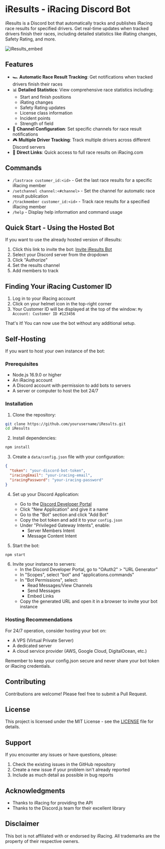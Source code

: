 # iResults - iRacing Discord Bot

iResults is a Discord bot that automatically tracks and publishes iRacing race results for specified drivers. Get real-time updates when tracked drivers finish their races, including detailed statistics like iRating changes, Safety Rating, and more.

![iResults_embed](https://github.com/user-attachments/assets/29f5c185-66b8-48ea-b475-eeaa1d249e11)



## Features

- 🏎 **Automatic Race Result Tracking**: Get notifications when tracked drivers finish their races
- 📊 **Detailed Statistics**: View comprehensive race statistics including:
  - Start and finish positions
  - iRating changes
  - Safety Rating updates
  - License class information
  - Incident points
  - Strength of field
- 🔔 **Channel Configuration**: Set specific channels for race result notifications
- 🎮 **Multiple Driver Tracking**: Track multiple drivers across different Discord servers
- 🔗 **Direct Links**: Quick access to full race results on iRacing.com

## Commands

- `/lastrace customer_id:<id>` - Get the last race results for a specific iRacing member
- `/setchannel channel:<#channel>` - Set the channel for automatic race result publication
- `/trackmember customer_id:<id>` - Track race results for a specified iRacing member
- `/help` - Display help information and command usage

## Quick Start - Using the Hosted Bot

If you want to use the already hosted version of iResults:

1. Click this link to invite the bot: [Invite iResults Bot](https://discord.com/api/oauth2/authorize?client_id=1320895408305868881&permissions=2147485696&scope=bot%20applications.commands)
2. Select your Discord server from the dropdown
3. Click "Authorize"
4. Set the results channel
5. Add members to track

## Finding Your iRacing Customer ID

1. Log in to your iRacing account
2. Click on your helmet icon in the top-right corner
3. Your Customer ID will be displayed at the top of the window: `My Account: Customer ID #123456`

That's it! You can now use the bot without any additional setup.

## Self-Hosting

If you want to host your own instance of the bot:

### Prerequisites

- Node.js 16.9.0 or higher
- An iRacing account
- A Discord account with permission to add bots to servers
- A server or computer to host the bot 24/7

### Installation

1. Clone the repository:
```bash
git clone https://github.com/yourusername/iResults.git
cd iResults
```

2. Install dependencies:
```bash
npm install
```

3. Create a `data/config.json` file with your configuration:
```json
{
  "token": "your-discord-bot-token",
  "iracingEmail": "your-iracing-email",
  "iracingPassword": "your-iracing-password"
}
```

4. Set up your Discord Application:
   - Go to the [Discord Developer Portal](https://discord.com/developers/applications)
   - Click "New Application" and give it a name
   - Go to the "Bot" section and click "Add Bot"
   - Copy the bot token and add it to your `config.json`
   - Under "Privileged Gateway Intents", enable:
     - Server Members Intent
     - Message Content Intent

5. Start the bot:
```bash
npm start
```

6. Invite your instance to servers:
   - In the Discord Developer Portal, go to "OAuth2" > "URL Generator"
   - In "Scopes", select "bot" and "applications.commands"
   - In "Bot Permissions", select:
     - Read Messages/View Channels
     - Send Messages
     - Embed Links
   - Copy the generated URL and open it in a browser to invite your bot instance

### Hosting Recommendations

For 24/7 operation, consider hosting your bot on:
- A VPS (Virtual Private Server)
- A dedicated server
- A cloud service provider (AWS, Google Cloud, DigitalOcean, etc.)

Remember to keep your config.json secure and never share your bot token or iRacing credentials.

## Contributing

Contributions are welcome! Please feel free to submit a Pull Request.

## License

This project is licensed under the MIT License - see the [LICENSE](LICENSE) file for details.

## Support

If you encounter any issues or have questions, please:
1. Check the existing issues in the GitHub repository
2. Create a new issue if your problem isn't already reported
3. Include as much detail as possible in bug reports

## Acknowledgments

- Thanks to iRacing for providing the API
- Thanks to the Discord.js team for their excellent library

## Disclaimer

This bot is not affiliated with or endorsed by iRacing. All trademarks are the property of their respective owners.

